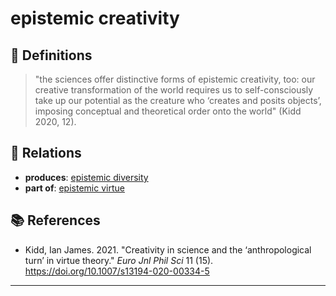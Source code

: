 # epistemic creativity

## 📖 Definitions

> "the sciences offer distinctive forms of epistemic creativity, too: our creative transformation of the world requires us to self-consciously take up our potential as the creature who ‘creates and posits objects’, imposing conceptual and theoretical order onto the world" (Kidd 2020, 12).

## 🔗 Relations

- **produces**: [epistemic diversity](./epistemic-diversity.md)
- **part of**: [epistemic virtue](./epistemic-virtue.md)

## 📚 References

- Kidd, Ian James. 2021. "Creativity in science and the ‘anthropological turn’ in virtue theory." _Euro Jnl Phil Sci_ 11 (15). https://doi.org/10.1007/s13194-020-00334-5
---

<script src="https://giscus.app/client.js"
                data-repo="natesheehan/conceptcartography"
                data-repo-id="R_kgDOPB5QiQ"
                data-category="General"
                data-category-id="DIC_kwDOPB5Qic4CsAxd"
                data-mapping="pathname"
                data-strict="0"
                data-reactions-enabled="1"
                data-emit-metadata="0"
                data-input-position="bottom"
                data-theme="catppuccin_mocha"
                data-lang="en"
                crossorigin="anonymous"
                async>
        </script>
        
